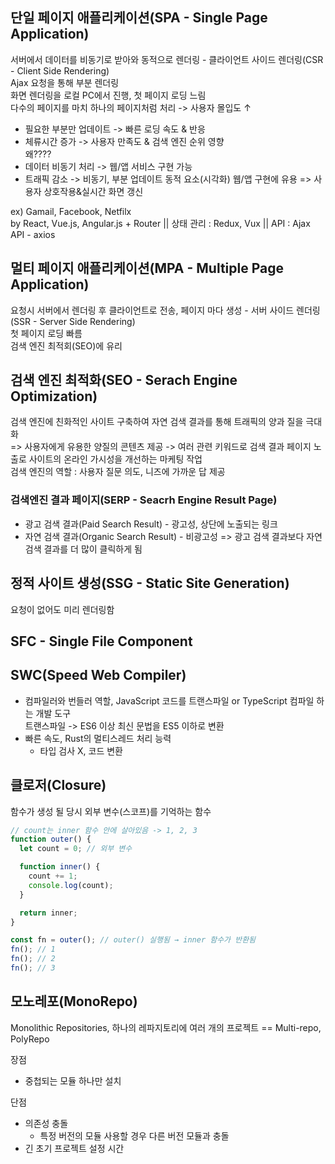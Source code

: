## 단일 페이지 애플리케이션(SPA - Single Page Application)
서버에서 데이터를 비동기로 받아와 동적으로 렌더링 - 클라이언트 사이드 렌더링(CSR - Client Side Rendering)<br>
Ajax 요청을 통해 부분 렌더링<br>
화면 렌더링을 로컬 PC에서 진행, 첫 페이지 로딩 느림<br>
다수의 페이지를 마치 하나의 페이지처럼 처리 -> 사용자 몰입도 ↑

- 필요한 부분만 업데이트 -> 빠른 로딩 속도 & 반응
- 체류시간 증가 -> 사용자 만족도 & 검색 엔진 순위 영향 <br>왜????
- 데이터 비동기 처리 -> 웹/앱 서비스 구현 가능
- 트래픽 감소 -> 비동기, 부분 업데이트 동적 요소(시각화) 웹/앱 구현에 유용 => 사용자 상호작용&실시간 화면 갱신

ex) Gamail, Facebook, Netfilx<br>
by React, Vue.js, Angular.js + Router || 상태 관리 : Redux, Vux || API : Ajax API - axios

## 멀티 페이지 애플리케이션(MPA - Multiple Page Application)
요청시 서버에서 렌더링 후 클라이언트로 전송, 페이지 마다 생성 - 서버 사이드 렌더링(SSR - Server Side Rendering)<br>
첫 페이지 로딩 빠름<br>
검색 엔진 최적회(SEO)에 유리

## 검색 엔진 최적화(SEO - Serach Engine Optimization)
검색 엔진에 친화적인 사이트 구축하여 자연 검색 결과를 통해 트래픽의 양과 질을 극대화<br>
=> 사용자에게 유용한 양질의 콘텐츠 제공 -> 여러 관련 키워드로 검색 결과 페이지 노출로 사이트의 온라인 가시성을 개선하는 마케팅 작업<br>
검색 엔진의 역할 : 사용자 질문 의도, 니즈에 가까운 답 제공

### 검색엔진 결과 페이지(SERP - Seacrh Engine Result Page)
- 광고 검색 결과(Paid Search Result) - 광고성, 상단에 노출되는 링크
- 자연 검색 결과(Organic Search Result) - 비광고성
=> 광고 검색 결과보다 자연 검색 결과를 더 많이 클릭하게 됨

## 정적 사이트 생성(SSG - Static Site Generation)
요청이 없어도 미리 렌더링함

## SFC - Single File Component

## SWC(Speed Web Compiler)
- 컴파일러와 번들러 역할, JavaScript 코드를 트랜스파일 or TypeScript 컴파일 하는 개발 도구<br>
  트랜스파일 -> ES6 이상 최신 문법을 ES5 이하로 변환
- 빠른 속도, Rust의 멀티스레드 처리 능력
  - 타입 검사 X, 코드 변환

## 클로저(Closure)
함수가 생성 될 당시 외부 변수(스코프)를 기억하는 함수

```js
// count는 inner 함수 안에 살아있음 -> 1, 2, 3
function outer() {
  let count = 0; // 외부 변수

  function inner() {
    count += 1;
    console.log(count);
  }

  return inner;
}

const fn = outer(); // outer() 실행됨 → inner 함수가 반환됨
fn(); // 1
fn(); // 2
fn(); // 3
```

## 모노레포(MonoRepo)
Monolithic Repositories, 하나의 레파지토리에 여러 개의 프로젝트 == Multi-repo, PolyRepo<br>

장점
- 중첩되는 모듈 하나만 설치

단점
- 의존성 충돌
  - 특정 버전의 모듈 사용할 경우 다른 버전 모듈과 충돌
- 긴 초기 프로젝트 설정 시간

